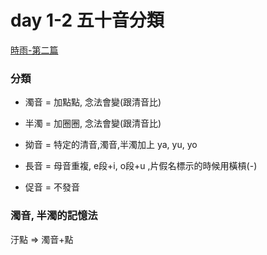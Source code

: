 # day 1-2 五十音分類

[時雨-第二篇](https://www.sigure.tw/learn-japanese/intro/japanese-50/319-%E6%97%A5%E6%96%87%E6%95%99%E5%AD%B8-%E6%BF%81%E9%9F%B3%E3%80%81%E5%8D%8A%E6%BF%81%E9%9F%B3%E3%80%81%E6%8B%97%E9%9F%B3%E3%80%81%E9%95%B7%E9%9F%B3%E3%80%81%E4%BF%83%E9%9F%B3)

### 分類

* 濁音 = 加點點, 念法會變(跟清音比)

* 半濁 = 加圈圈, 念法會變(跟清音比)

* 拗音 = 特定的清音,濁音,半濁加上 ya, yu, yo

* 長音 = 母音重複, e段+i, o段+u ,片假名標示的時候用橫槓(-)

* 促音 = 不發音

### 濁音, 半濁的記憶法

汙點  => 濁音+點 


